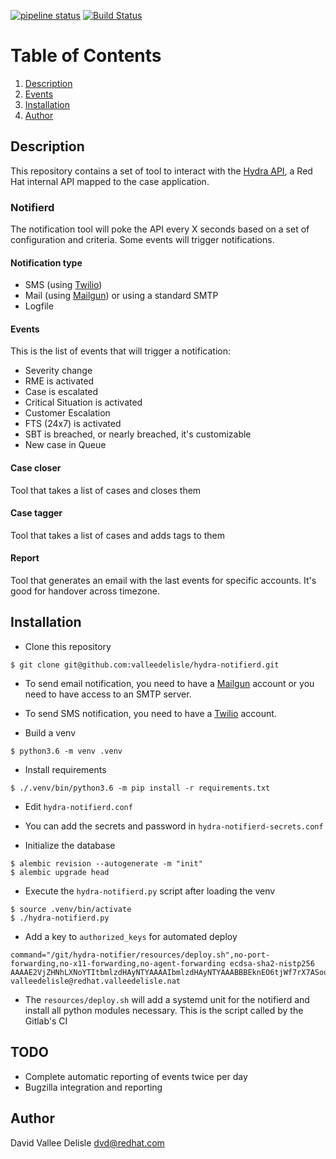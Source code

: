 [![pipeline status](https://gitlab.cee.redhat.com/dvalleed/hydra-notifierd/badges/master/pipeline.svg)](https://gitlab.cee.redhat.com/dvalleed/hydra-notifierd/commits/master)
[![Build Status](https://travis-ci.com/valleedelisle/hydra-notifierd.svg?branch=master)](https://travis-ci.com/valleedelisle/hydra-notifierd)

# Table of Contents
1. [Description](#description)
2. [Events](#events)
3. [Installation](#installation)
4. [Author](#author)

## Description

This repository contains a set of tool to interact with the [Hydra API](https://mojo.redhat.com/groups/cee-integration/blog/2016/12/06/hydra-rest-api), a Red Hat internal API mapped to the case application.

### Notifierd
The notification tool will poke the API every X seconds based on a set of configuration and criteria. Some events will trigger notifications.

#### Notification type
- SMS (using [Twilio](https://www.twilio.com/))
- Mail (using [Mailgun](https://www.mailgun.com/)) or using a standard SMTP
- Logfile

#### Events
This is the list of events that will trigger a notification:
- Severity change
- RME is activated
- Case is escalated
- Critical Situation is activated
- Customer Escalation
- FTS (24x7) is activated
- SBT is breached, or nearly breached, it's customizable
- New case in Queue

#### Case closer
Tool that takes a list of cases and closes them

#### Case tagger
Tool that takes a list of cases and adds tags to them

#### Report
Tool that generates an email with the last events for specific accounts. It's good for handover across timezone.

## Installation

- Clone this repository

```
$ git clone git@github.com:valleedelisle/hydra-notifierd.git
```

- To send email notification, you need to have a [Mailgun](https://www.mailgun.com/) account or you need to have access to an SMTP server.

- To send SMS notification, you need to have a [Twilio](https://www.twilio.com) account.

- Build a venv

```
$ python3.6 -m venv .venv
```

- Install requirements

```
$ ./.venv/bin/python3.6 -m pip install -r requirements.txt 
```

- Edit `hydra-notifierd.conf`

- You can add the secrets and password in `hydra-notifierd-secrets.conf`

- Initialize the database
```
$ alembic revision --autogenerate -m "init"
$ alembic upgrade head
```

- Execute the `hydra-notifierd.py` script after loading the venv

```
$ source .venv/bin/activate
$ ./hydra-notifierd.py
```

- Add a key to `authorized_keys` for automated deploy
```
command="/git/hydra-notifier/resources/deploy.sh",no-port-forwarding,no-x11-forwarding,no-agent-forwarding ecdsa-sha2-nistp256 AAAAE2VjZHNhLXNoYTItbmlzdHAyNTYAAAAIbmlzdHAyNTYAAABBBEknEO6tjWf7rX7ASouoPt8cQFkwSBb1kU65ZCX2qzAvgBksrBgE7HtByO827oEBgXUbJ1BET2N5rTfosQ1Hhkk= valleedelisle@redhat.valleedelisle.nat
```

- The `resources/deploy.sh` will add a systemd unit for the notifierd and install all python modules necessary. This is the script called by the Gitlab's CI

## TODO
- Complete automatic reporting of events twice per day
- Bugzilla integration and reporting

## Author
David Vallee Delisle <dvd@redhat.com>
